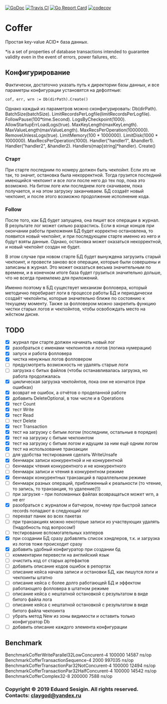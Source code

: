 [![GoDoc](https://godoc.org/github.com/claygod/coffer?status.svg)](https://godoc.org/github.com/claygod/coffer) [![Travis CI](https://travis-ci.org/claygod/coffer.svg?branch=master)](https://travis-ci.org/claygod/coffer) [![Go Report Card](https://goreportcard.com/badge/github.com/claygod/coffer)](https://goreportcard.com/report/github.com/claygod/coffer) [![codecov](https://codecov.io/gh/claygod/coffer/branch/master/graph/badge.svg)](https://codecov.io/gh/claygod/coffer)

# Coffer

Простая key-value ACID* база данных.

*is a set of properties of database transactions intended to guarantee validity even in the event of errors, power failures, etc.

## Конфигурирование

Фактически, достаточно указать путь к директории базы данных, и все параметры конфигурации установятся на дефолтные:

	cof, err, wrn := Db(dirPath).Create()

Однако каждый из параметров можно сконфигурировать:
	Db(dirPath).
	BatchSize(batchSize).
	LimitRecordsPerLogfile(limitRecordsPerLogfile).
	FollowPause(100*time.Second).
	LogsByCheckpoint(1000).
	AllowStartupErrLoadLogs(true).
	MaxKeyLength(maxKeyLength).
	MaxValueLength(maxValueLength).
	MaxRecsPerOperation(1000000).
	RemoveUnlessLogs(true).
	LimitMemory(100 * 1000000).
	LimitDisk(1000 * 1000000).
	MaxRecsPerOperation(1000).
	Handler("handler1", &handler1).
	Handler("handler2", &handler2).
	Handlers(map[string]*handler).
	Create()

### Старт

При старте последним по номеру должен быть чекпойнт. Если это не так, то значит, остановка была некорректной.
Тогда грузится последний имеющийся чекпоинт и все логи после него до тех пор, пока это возможно. На битом логе
или последнем логе скачиваем, пока получается, и на этом загрузку заканчиваем. БД создаёт новый чекпоинт,
и после этого возможно продолжение исполнение кода.

### Follow

После того, как БД будет запущена, она пишет все операции в журнал. В результате лог может сильно разрастись.
Если в конце концов при окончании работы приложения БД будет корректно остановлена,
то появится новый чекпойнт, и при последующем старте именно из него и будут взяты данные.
Однако, остановка может оказаться некорректной, и новый чекпойнт создан не будет.

В этом случае при новом старте БД будет вынуждена загрузить старый чекпоинт, и провести заново все операции,
которые были совершены и записаны в журнал. Это может оказаться весьма значительным по времени, и в конечном
итоге база будет грузиться значительно дольше, что не всегда приемлемо для приложений.

Именно поэтому в БД существует механизм фолловера, который методично перебирает логи в процессе работы БД
и периодически создаёт чекпойнты, которые значительно ближе по состоянию к текущему моменту.
Также за фолловером можно закрепить функцию чистки старых логов и чекпойнтов, чтобы освобождать
место на жёстком диске.

## TODO

- [x] журнал при старте должен начинать новый лог
- [x] разобраться с именами чекпоинтов и логов (логика нумерации)
- [x] запуск и работа фолловера
- [x] чистка ненужных логов фолловером
- [ ] предусмотреть возможность не удалять старые логи
- [ ] загрузка с битых файлов (чтобы останавливалась загрузка, но работа продолжалась
- [x] циклическая загрузка чекпойнтов, пока они не кончатся (при ошибках)
- [x] возврат не ошибок, а отчётов о проделанной работе
- [x] добавить DeleteOptional,  в том числе и в Operations
- [x] тест Count
- [x] тест Write
- [x] тест Read
- [ ] тест Delete
- [x] тест Transaction
- [x] тест на загрузку с битым логом (последним, остальные в порядке)
- [x] тест на загрузку с битым чекпоинтом
- [x] тест на загрузку с битым логом и идущим за ним ещё одним логом
- [x] тест на использование транзакции
- [ ] для удобства тестирования сделать WriteUnsafe
- [x] бенчмарк записи конкурентной и не конкурентной
- [ ] бенчмарк чтения конкурентного и не конкурентного
- [ ] бенчмарк записи и чтения в конкурентном режиме
- [x] бенчмарк конкурентных транзакций в параллельном режиме
- [ ] бенчмарк разных операций, приближенный к реальности (то чтение, то запись, то транзакция, то удаление(!))
- [ ] при загрузке - при поломанных файлах возвращаться может wrn, а не err
- [x] разобраться с журналом и батчером, почему при быстрой записи records попадают в следующий лог
- [ ] перехват паник во всех пакетах
- [ ] при транзакциях можно некоторые записи из участвующих удалять (!надобность под вопросом!)
- [ ] тестирование вспомогательных хэлперов
- [x] при создании БД сразу добавлять список хэндлеров, т.к. и загрузка из логов тоже происходит сразу
- [x] добавить удобный конфигуратор при создании бд
- [ ] комментарии перевести на английский язык
- [ ] очистить код от старых артефактов
- [ ] добавить описание кодов ошибок в репортах
- [ ] описание кейса начала записи и остановки БД, как пишутся логи и чекпоинты штатно
- [ ] описание кейса с более долго работающей БД и эффектом работающего фолловера в штатном режиме
- [ ] описание кейса с нештатной остановкой с результатом в виде битого файла лога
- [ ] описание кейса с нештатной остановкой с результатом в виде битого файла чекпоинта
- [ ] убрать метод New из зоны видимости и оставить только конфигуратор Db
- [ ] добавить описание каждого элемента конфигурации

## Benchmark

BenchmarkCofferWriteParallel32LowConcurent-4			100000		 14587 ns/op
BenchmarkCofferTransactionSequence-4					  2000		997035 ns/op
BenchmarkCofferTransactionPar32NotConcurent-4		100000		 12494 ns/op
BenchmarkCofferTransactionPar32HalfConcurent-4		100000		 14542 ns/op
BenchmarkCofferComplex32-8							200000		  7588 ns/op

### Copyright © 2019 Eduard Sesigin. All rights reserved. Contacts: <claygod@yandex.ru>
